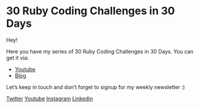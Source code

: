 # 30 Ruby Coding Challenges in 30 Days

Hey!

Here you have my series of 30 Ruby Coding Challenges in 30 Days. You can get it via:
- [Youtube](https://www.youtube.com/channel/UCn09BXJXOCPLARsqNvxEFuw)
- [Blog](https://www.alexgama.io/)

Let’s keep in touch and don’t forget to signup for my weekly newsletter :)

[Twitter](https://twitter.com/_alex_gama/)
[Youtube](https://www.youtube.com/channel/UCn09BXJXOCPLARsqNvxEFuw?view_as=subscriber/)
[Instagram](https://www.instagram.com/_alex_gama)
[Linkedin](https://www.linkedin.com/in/alexandregama/)